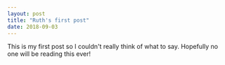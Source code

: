 ```yaml
---
layout: post
title: "Ruth's first post"
date: 2018-09-03
---
```


This is my first post so I couldn't really think of what to say. Hopefully no one will be reading this ever!
